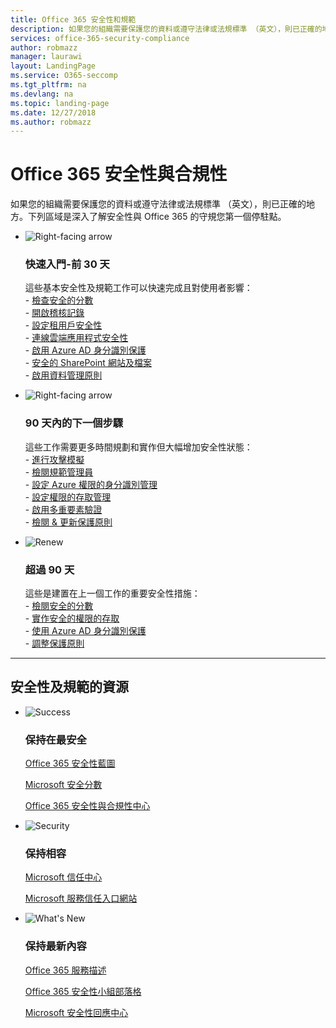 ```yaml
---
title: Office 365 安全性和規範
description: 如果您的組織需要保護您的資料或遵守法律或法規標準 （英文），則已正確的地方。此處您可了解安全性與 Office 365 的守規
services: office-365-security-compliance
author: robmazz
manager: laurawi
layout: LandingPage
ms.service: O365-seccomp
ms.tgt_pltfrm: na
ms.devlang: na
ms.topic: landing-page
ms.date: 12/27/2018
ms.author: robmazz
---
```

# <a name="office-365-security-and-compliance"></a>Office 365 安全性與合規性

如果您的組織需要保護您的資料或遵守法律或法規標準 （英文），則已正確的地方。下列區域是深入了解安全性與 Office 365 的守規您第一個停駐點。

<ul class="cardsF panelContent">
    <li>
        <div class="cardSize">
            <div class="cardPadding">
                <div class="card">
                    <div class="cardImageOuter">
                        <div class="cardImage">
                            <img src="https://docs.microsoft.com/office/media/icons/caret-right-blue.svg" alt="Right-facing arrow" />
                        </div>
                    </div>
                    <div class="cardText">
                        <h3>快速入門-前 30 天</h3>
                <p>這些基本安全性及規範工作可以快速完成且對使用者影響： <br> - <a href="office-365-secure-score.md" target="_blank">檢查安全的分數</a> <br> - <a href="search-the-audit-log-in-security-and-compliance.md">開啟稽核記錄</a> <br> - <a href="tenant-wide-setup-for-increased-security.md">設定租用戶安全性</a> <br> - <a href="https://docs.microsoft.com/cloud-app-security/connect-office-365-to-microsoft-cloud-app-security">連線雲端應用程式安全性</a> <br> - <a href="https://docs.microsoft.com/azure/active-directory/active-directory-identityprotection-enable">啟用 Azure AD 身分識別保護</a> <br> - <a href="https://docs.microsoft.com/office365/enterprise/secure-sharepoint-online-sites-and-files">安全的 SharePoint 網站及檔案</a> <br> - <a href="configure-supervision-policies.md">啟用資料管理原則</a> </p>
                    </div>
                </div>
            </div>
        </div>
    </li>
    <li>
        <div class="cardSize">
            <div class="cardPadding">
                <div class="card">
                    <div class="cardImageOuter">
                        <div class="cardImage">
                            <img src="https://docs.microsoft.com/office/media/icons/caret-right-blue.svg" alt="Right-facing arrow" />
                        </div>
                    </div>
                    <div class="cardText">
                        <h3>90 天內的下一個步驟</h3>
                        <p>這些工作需要更多時間規劃和實作但大幅增加安全性狀態： <br> - <a href="attack-simulator.md">進行攻擊模擬</a> <br> - <a href="meet-data-protection-and-regulatory-reqs-using-microsoft-cloud.md">檢閱規範管理員</a> <br> - <a href="https://docs.microsoft.com/azure/active-directory/privileged-identity-management/pim-configure">設定 Azure 權限的身分識別管理</a> <br> - <a href="privileged-access-management-configuration.md">設定權限的存取管理</a>  <br> - <a href="https://docs.microsoft.com/azure/active-directory/authentication/concept-mfa-howitworks">啟用多重要素驗證</a> <br> - <a href="protect-against-threats.md">檢閱 & 更新保護原則</a> </p>
                    </div>
                </div>
            </div>
        </div>
    </li>
    <li>
        <div class="cardSize">
            <div class="cardPadding">
                <div class="card">
                    <div class="cardImageOuter">
                        <div class="cardImage">
                            <img src="https://docs.microsoft.com/office/media/icons/renew.svg" alt="Renew" />
                        </div>
                    </div>
                    <div class="cardText">
                        <h3>超過 90 天</h3>
                        <p>這些是建置在上一個工作的重要安全性措施：<br>
                        - <a href="office-365-secure-score.md" target="_blank">檢閱安全的分數</a><br>
                        - <a href="https://docs.microsoft.com/windows-server/identity/securing-privileged-access/securing-privileged-access">實作安全的權限的存取</a><br>
                        - <a href="https://docs.microsoft.com/azure/active-directory/active-directory-identityprotection">使用 Azure AD 身分識別保護</a><br>
                        - <a href="protect-against-threats.md">調整保護原則</a><br></p>
                    </div>
                </div>
            </div>
        </div>
    </li>
</ul>

<hr>
<h2>安全性及規範的資源</h2>

<ul class="panelContent cardsF">
    <li>
        <div class="cardSize">
            <div class="cardPadding">
                <div class="card">
                    <div class="cardImageOuter">
                        <div class="cardImage">
                            <img src="https://docs.microsoft.com/office/media/icons/success-blue.svg" alt="Success" data-linktype="external">
                        </div>
                    </div>
                    <div class="cardText">
                        <h3>保持在最安全</h3>
                        <p><a href="security-roadmap.md">Office 365 安全性藍圖</a></p>
                        <p><a href="office-365-secure-score.md" target="_blank">Microsoft 安全分數</a></p>
                        <p><a href="https://protection.office.com" target="_blank">Office 365 安全性與合規性中心</a></p>
                    </div>
                </div>
            </div>
        </div>
    </li>
    <li>
        <div class="cardSize">
            <div class="cardPadding">
                <div class="card">
                    <div class="cardImageOuter">
                        <div class="cardImage">
                            <img src="https://docs.microsoft.com/office/media/icons/security-blue.svg" alt="Security" data-linktype="external">
                        </div>
                    </div>
                    <div class="cardText">
                        <h3>保持相容</h3>
                        <p><a href="https://www.microsoft.com/trustcenter" target="_blank">Microsoft 信任中心</a></p>
                        <p><a href="https://servicetrust.microsoft.com" target="_blank">Microsoft 服務信任入口網站</a></p>
                    </div>
                </div>
            </div>
        </div>
    </li>
    <li>
        <div class="cardSize">
            <div class="cardPadding">
                <div class="card">
                    <div class="cardImageOuter">
                        <div class="cardImage">
                            <img src="https://docs.microsoft.com/office/media/icons/whats-new-megaphone-blue.svg" alt="What's New" data-linktype="external">
                        </div>
                    </div>
                    <div class="cardText">
                        <h3>保持最新內容</h3>
                        <p><a href="https://docs.microsoft.com/office365/servicedescriptions/office-365-service-descriptions-technet-library" target="_blank">Office 365 服務描述</a></p>
                        <p><a href="https://blogs.technet.microsoft.com/office365security" target="_blank">Office 365 安全性小組部落格</a></p>
                        <p><a href="https://www.microsoft.com/msrc" target="_blank">Microsoft 安全性回應中心</a></p>
                    </div>
                </div>
            </div>
        </div>
    </li>
</ul>